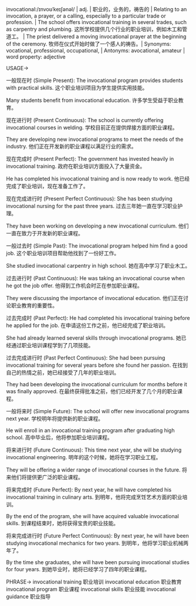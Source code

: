 invocational:/ɪnvoʊˈkeɪʃənəl/ | adj. | 职业的，业务的，祷告的 |  Relating to an invocation, a prayer, or a calling, especially to a particular trade or profession.  |  The school offers invocational training in several trades, such as carpentry and plumbing.  这所学校提供几个行业的职业培训，例如木工和管道工。 |  The priest delivered a moving invocational prayer at the beginning of the ceremony.  牧师在仪式开始时做了一个感人的祷告。| Synonyms:  vocational, professional, occupational,  | Antonyms: avocational, amateur | word property: adjective


USAGE->

一般现在时 (Simple Present):
The invocational program provides students with practical skills.  这个职业培训项目为学生提供实用技能。

Many students benefit from invocational education. 许多学生受益于职业教育。


现在进行时 (Present Continuous):
The school is currently offering invocational courses in welding.  学校目前正在提供焊接方面的职业课程。

They are developing new invocational programs to meet the needs of the industry. 他们正在开发新的职业课程以满足行业的需求。


现在完成时 (Present Perfect):
The government has invested heavily in invocational training.  政府在职业培训方面投入了大量资金。

He has completed his invocational training and is now ready to work. 他已经完成了职业培训，现在准备工作了。


现在完成进行时 (Present Perfect Continuous):
She has been studying invocational nursing for the past three years.  过去三年她一直在学习职业护理。

They have been working on developing a new invocational curriculum. 他们一直在致力于开发新的职业课程。


一般过去时 (Simple Past):
The invocational program helped him find a good job.  这个职业培训项目帮助他找到了一份好工作。

She studied invocational carpentry in high school.  她在高中学习了职业木工。


过去进行时 (Past Continuous):
He was taking an invocational course when he got the job offer.  他得到工作机会时正在参加职业课程。

They were discussing the importance of invocational education.  他们正在讨论职业教育的重要性。


过去完成时 (Past Perfect):
He had completed his invocational training before he applied for the job. 在申请这份工作之前，他已经完成了职业培训。

She had already learned several skills through invocational programs. 她已经通过职业培训课程学到了几项技能。


过去完成进行时 (Past Perfect Continuous):
She had been pursuing invocational training for several years before she found her passion. 在找到自己的热情之前，她已经接受了几年的职业培训。

They had been developing the invocational curriculum for months before it was finally approved.  在最终获得批准之前，他们已经开发了几个月的职业课程。


一般将来时 (Simple Future):
The school will offer new invocational programs next year.  学校明年将提供新的职业课程。

He will enroll in an invocational training program after graduating high school.  高中毕业后，他将参加职业培训课程。


将来进行时 (Future Continuous):
This time next year, she will be studying invocational engineering.  明年的这个时候，她将在学习职业工程。

They will be offering a wider range of invocational courses in the future.  将来他们将提供更广泛的职业课程。


将来完成时 (Future Perfect):
By next year, he will have completed his invocational training in culinary arts. 到明年，他将完成烹饪艺术方面的职业培训。

By the end of the program, she will have acquired valuable invocational skills.  到课程结束时，她将获得宝贵的职业技能。


将来完成进行时 (Future Perfect Continuous):
By next year, he will have been studying invocational mechanics for two years.  到明年，他将学习职业机械两年了。

By the time she graduates, she will have been pursuing invocational studies for four years.  到她毕业时，她将已经学习了四年的职业课程。

PHRASE->
invocational training  职业培训
invocational education  职业教育
invocational program  职业课程
invocational skills  职业技能
invocational guidance  职业指导
